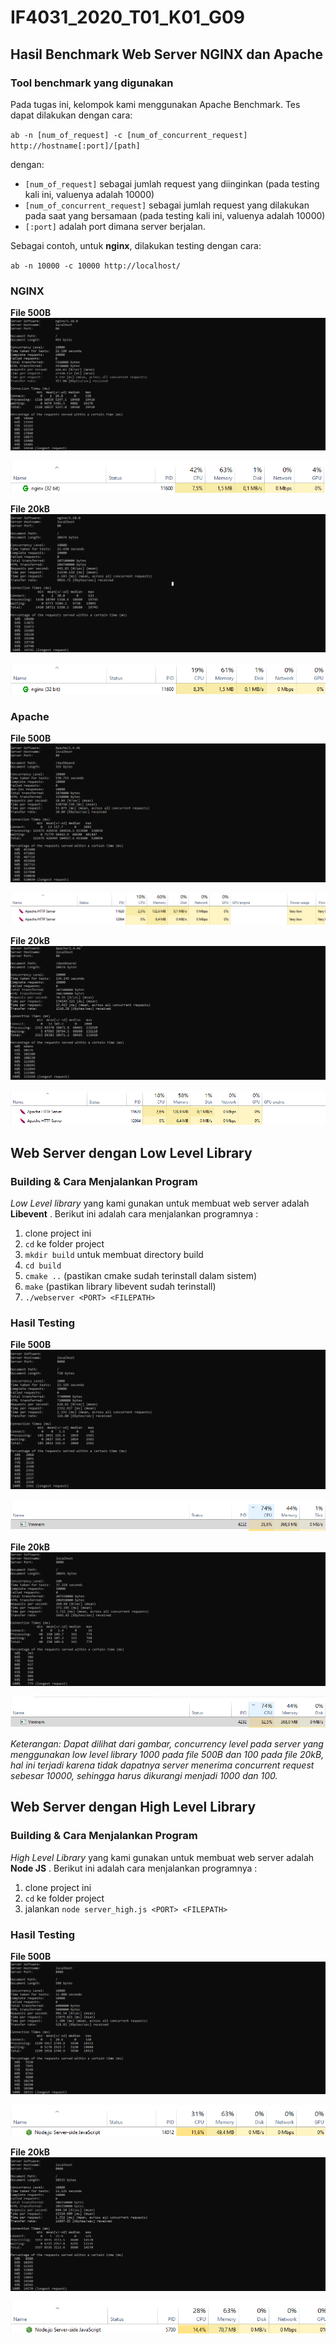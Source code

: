# IF4031_2020_T01_K01_G09

## Hasil Benchmark Web Server NGINX dan Apache 
### Tool benchmark yang digunakan
Pada tugas ini, kelompok kami menggunakan Apache Benchmark. Tes dapat dilakukan dengan cara: 

`
ab -n [num_of_request] -c [num_of_concurrent_request] http://hostname[:port]/[path]
`

dengan:
- `[num_of_request]` sebagai jumlah request yang diinginkan (pada testing kali ini, valuenya adalah 10000)
- `[num_of_concurrent_request]` sebagai jumlah request yang dilakukan pada saat yang bersamaan (pada testing kali ini, valuenya adalah 10000)
- `[:port]` adalah port dimana server berjalan.

Sebagai contoh, untuk **nginx**, dilakukan testing dengan cara:

`
ab -n 10000 -c 10000 http://localhost/
`

### NGINX
**File 500B**
![nginx_500B_benchmark](images/nginx_500B_benchmark.png)

![nginx_500B_benchmark](images/nginx_500B_memory.png)

**File 20kB**
![nginx_20kB_benchmark](images/nginx_20kB_benchmark.png)

![nginx_20kB_benchmark](images/nginx_20kB_memory.png)

### Apache

**File 500B**
![apache_500B_benchmark](images/apache_500B_benchmark.png)

![apache_500B_benchmark](images/apache_500B_memory.png)

**File 20kB**
![apache_20kB_benchmark](images/apache_20kB_benchmark.png)

![apache_20kB_benchmark](images/apache_20kB_memory.png)

## Web Server dengan Low Level Library

### Building & Cara Menjalankan Program

*Low Level library* yang kami gunakan untuk membuat web server adalah **Libevent** . Berikut ini adalah cara menjalankan programnya :
1. clone project ini
2. `cd` ke folder project
3. `mkdir build` untuk membuat directory build
4. `cd build`
5. `cmake ..` (pastikan cmake sudah terinstall dalam sistem)
6. `make` (pastikan library libevent sudah terinstall)
7. `./webserver <PORT> <FILEPATH>`

### Hasil Testing

**File 500B**
![low_level_500B_benchmark](images/low_level_500B_benchmark.png)

![low_level_500B_benchmark](images/low_level_500B_memory.png)

**File 20kB**
![low_level_20kB_benchmark](images/low_level_20kB_benchmark.png)

![low_level_20kB_benchmark](images/low_level_20kB_memory.png)

*Keterangan: Dapat dilihat dari gambar, concurrency level pada server yang menggunakan low level library 1000 pada file 500B dan 100 pada file 20kB, hal ini terjadi karena tidak dapatnya server menerima concurrent request sebesar 10000, sehingga harus dikurangi menjadi 1000 dan 100.*

## Web Server dengan High Level Library

### Building & Cara Menjalankan Program

*High Level Library* yang kami gunakan untuk membuat web server adalah **Node JS** . Berikut ini adalah cara menjalankan programnya : 
1. clone project ini
2. `cd` ke folder project
3. jalankan `node server_high.js <PORT> <FILEPATH>`

### Hasil Testing

**File 500B**
![high_level_500B_benchmark](images/high_level_500B_benchmark.png)

![high_level_500B_benchmark](images/high_level_500B_memory.png)

**File 20kB**
![high_level_20kB_benchmark](images/high_level_20kB_benchmark.png)

![high_level_20kB_benchmark](images/high_level_20kB_memory.png)

